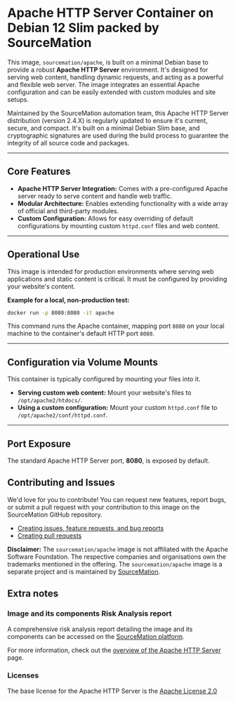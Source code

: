 # Apache HTTP Server Container on Debian 12 Slim packed by SourceMation

This image, `sourcemation/apache`, is built on a minimal Debian base to provide a robust **Apache HTTP Server** environment. It's designed for serving web content, handling dynamic requests, and acting as a powerful and flexible web server. The image integrates an essential Apache configuration and can be easily extended with custom modules and site setups.

Maintained by the SourceMation automation team, this Apache HTTP Server distribution (version 2.4.X) is regularly updated to ensure it's current, secure, and compact. It's built on a minimal Debian Slim base, and cryptographic signatures are used during the build process to guarantee the integrity of all source code and packages.

-----

## Core Features

  * **Apache HTTP Server Integration:** Comes with a pre-configured Apache server ready to serve content and handle web traffic.
  * **Modular Architecture:** Enables extending functionality with a wide array of official and third-party modules.
  * **Custom Configuration:** Allows for easy overriding of default configurations by mounting custom `httpd.conf` files and web content.

-----

## Operational Use

This image is intended for production environments where serving web applications and static content is critical. It must be configured by providing your website's content.

**Example for a local, non-production test:**

```bash
docker run -p 8080:8080 -it apache
```

This command runs the Apache container, mapping port `8080` on your local machine to the container's default HTTP port `8080`.

-----

## Configuration via Volume Mounts

This container is typically configured by mounting your files into it.

  * **Serving custom web content:** Mount your website's files to `/opt/apache2/htdocs/`.
  * **Using a custom configuration:** Mount your custom `httpd.conf` file to `/opt/apache2/conf/httpd.conf`.

-----

## Port Exposure
The standard Apache HTTP Server port, **8080**, is exposed by default.


## Contributing and Issues

We'd love for you to contribute! You can request new features, report bugs, or
submit a pull request with your contribution to this image on the SourceMation
GitHub repository.

- [Creating issues, feature requests, and bug reports](https://github.com/SourceMation/images/issues/new/choose)
- [Creating pull requests](https://github.com/SourceMation/images/compare)

**Disclaimer:** The `sourcemation/apache` image is not affiliated with the Apache Software Foundation. The respective companies and
organisations own the trademarks mentioned in the offering. The `sourcemation/apache` image is a separate project and is maintained by [SourceMation](https://sourcemation.com).

## Extra notes
### Image and its components Risk Analysis report

A comprehensive risk analysis report detailing the image and its components can
be accessed on the [SourceMation platform](https://www.sourcemation.com/).

For more information, check out the [overview of the Apache HTTP Server](https://httpd.apache.org/docs/2.4/) page.

### Licenses

The base license for the Apache HTTP Server is the
[Apache License 2.0](https://www.apache.org/licenses/LICENSE-2.0)